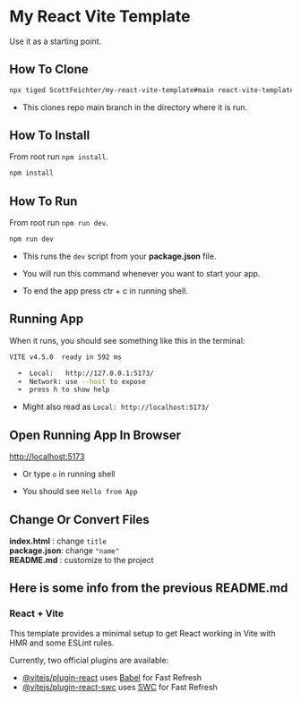 # My React Vite Template

Use it as a starting point.

## How To Clone

```sh
npx tiged ScottFeichter/my-react-vite-template#main react-vite-template
```

- This clones repo main branch in the directory where it is run.

## How To Install

From root run `npm install`.

```sh
npm install
```

## How To Run

From root run `npm run dev`.

```sh
npm run dev
```

- This runs the `dev` script from your __package.json__ file.

- You will run this command whenever you want to start your app.

- To end the app press ctr + c in running shell.

## Running App

When it runs, you should see something like this in the terminal:

```bash
VITE v4.5.0  ready in 592 ms

  ➜  Local:   http://127.0.0.1:5173/
  ➜  Network: use --host to expose
  ➜  press h to show help
```
- Might also read as `Local: http://localhost:5173/`

## Open Running App In Browser

[http://localhost:5173](http://localhost:5173)

- Or type `o` in running shell

* You should see `Hello from App`

## Change Or Convert Files

__index.html__  : change `title` \
__package.json__: change `"name"` \
__README.md__   : customize to the project

## Here is some info from the previous README.md

### React + Vite

This template provides a minimal setup to get React working in Vite with HMR and some ESLint rules.

Currently, two official plugins are available:

- [@vitejs/plugin-react](https://github.com/vitejs/vite-plugin-react/blob/main/packages/plugin-react/README.md) uses [Babel](https://babeljs.io/) for Fast Refresh
- [@vitejs/plugin-react-swc](https://github.com/vitejs/vite-plugin-react-swc) uses [SWC](https://swc.rs/) for Fast Refresh

